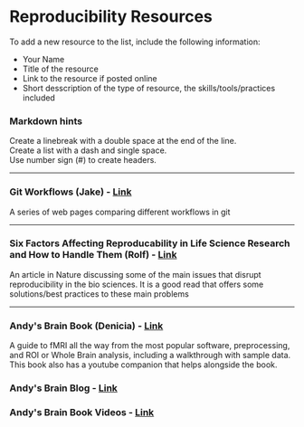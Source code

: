 # Reproducibility Resources  

To add a new resource to the list, include the following information:
- Your Name
- Title of the resource
- Link to the resource if posted online
- Short desscription of the type of resource, the skills/tools/practices included



### Markdown hints  
Create a linebreak with a double space at the end of the line.  
Create a list with a dash and single space.  
Use number sign (#) to create headers.  

___

### Git Workflows (Jake) -  [Link](https://www.atlassian.com/git/tutorials/comparing-workflows) 

A series of web pages comparing different workflows in git 

___

### Six Factors Affecting Reproducability in Life Science Research and How to Handle Them (Rolf) - [Link](https://www.nature.com/articles/d42473-019-00004-y)

An article in Nature discussing some of the main issues that disrupt reproducibility in the bio sciences. It is a good read that offers some solutions/best practices to these main problems

___

### Andy's Brain Book (Denicia) - [Link](https://andysbrainbook.readthedocs.io/en/latest/index.html)

A guide  to fMRI all the way from the most popular software, preprocessing, and ROI or Whole Brain analysis, including a walkthrough with sample data. This book also has a youtube companion that helps alongside the book.
### Andy's Brain Blog - [Link](https://www.andysbrainblog.com/)

### Andy's Brain Book Videos  - [Link](https://www.youtube.com/@AndrewJahn)


